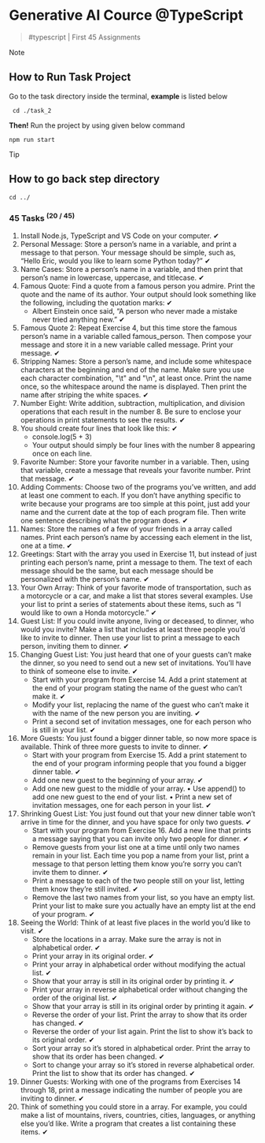 # Generative AI Cource @TypeScript
  > #typescript | First 45 Assignments

> [!NOTE]
> ## How to Run Task Project
> Go to the task directory inside the terminal, **example** is listed below
  > ```
  >  cd ./task_2
  > ```
> **Then!** Run the project by using given below command
  > ```
  > npm run start
  > ```

> [!TIP]
> ## How to go back step directory
  > ```
  > cd ../
  > ```
 
### 45 Tasks <sup>(20 / 45)</sup>
1. Install Node.js, TypeScript and VS Code on your computer. ✔
2. Personal Message: Store a person’s name in a variable, and print a message to that person. Your message should be simple, such as, “Hello Eric, would you like to learn some Python today?” ✔
3. Name Cases: Store a person’s name in a variable, and then print that person’s name in lowercase, uppercase, and titlecase. ✔
4. Famous Quote: Find a quote from a famous person you admire. Print the quote and the name of its author. Your output should look something like the following, including the quotation marks: ✔
    - Albert Einstein once said, “A person who never made a mistake never tried anything new.” ✔
5. Famous Quote 2: Repeat Exercise 4, but this time store the famous person’s name in a variable called famous_person. Then compose your message and store it in a new variable called message. Print your message. ✔
6. Stripping Names: Store a person’s name, and include some whitespace characters at the beginning and end of the name. Make sure you use each character combination, "\t" and "\n", at least once. Print the name once, so the whitespace around the name is displayed. Then print the name after striping the white spaces. ✔
7. Number Eight: Write addition, subtraction, multiplication, and division operations that each result in the number 8. Be sure to enclose your operations in print statements to see the results. ✔
8. You should create four lines that look like this: ✔
    - console.log(5 + 3)
    - Your output should simply be four lines with the number 8 appearing once on each line.
9. Favorite Number: Store your favorite number in a variable. Then, using that variable, create a message that reveals your favorite number. Print that message. ✔
10. Adding Comments: Choose two of the programs you’ve written, and add at least one comment to each. If you don’t have anything specific to write because your programs are too simple at this point, just add your name and the current date at the top of each program file. Then write one sentence describing what the program does. ✔
11. Names: Store the names of a few of your friends in a array called names. Print each person’s name by accessing each element in the list, one at a time. ✔
12. Greetings: Start with the array you used in Exercise 11, but instead of just printing each person’s name, print a message to them. The text of each message should be the same, but each message should be personalized with the person’s name. ✔
13. Your Own Array: Think of your favorite mode of transportation, such as a motorcycle or a car, and make a list that stores several examples. Use your list to print a series of statements about these items, such as “I would like to own a Honda motorcycle.” ✔
14. Guest List: If you could invite anyone, living or deceased, to dinner, who would you invite? Make a list that includes at least three people you’d like to invite to dinner. Then use your list to print a message to each person, inviting them to dinner. ✔
15. Changing Guest List: You just heard that one of your guests can’t make the dinner, so you need to send out a new set of invitations. You’ll have to think of someone else to invite. ✔
    - Start with your program from Exercise 14. Add a print statement at the end of your program stating the name of the guest who can’t make it. ✔
    - Modify your list, replacing the name of the guest who can’t make it with the name of the new person you are inviting. ✔
    - Print a second set of invitation messages, one for each person who is still in your list. ✔
16. More Guests: You just found a bigger dinner table, so now more space is available. Think of three more guests to invite to dinner. ✔
    - Start with your program from Exercise 15. Add a print statement to the end of your program informing people that you found a bigger dinner table. ✔
    - Add one new guest to the beginning of your array. ✔
    - Add one new guest to the middle of your array. • Use append() to add one new guest to the end of your list. • Print a new set of invitation messages, one for each person in your list. ✔
17. Shrinking Guest List: You just found out that your new dinner table won’t arrive in time for the dinner, and you have space for only two guests. ✔
    - Start with your program from Exercise 16. Add a new line that prints a message saying that you can invite only two people for dinner. ✔
    - Remove guests from your list one at a time until only two names remain in your list. Each time you pop a name from your list, print a message to that person letting them know you’re sorry you can’t invite them to dinner. ✔
    - Print a message to each of the two people still on your list, letting them know they’re still invited. ✔
    - Remove the last two names from your list, so you have an empty list. Print your list to make sure you actually have an empty list at the end of your program. ✔
18. Seeing the World: Think of at least five places in the world you’d like to visit. ✔
    - Store the locations in a array. Make sure the array is not in alphabetical order. ✔
    - Print your array in its original order. ✔
    - Print your array in alphabetical order without modifying the actual list. ✔
    - Show that your array is still in its original order by printing it. ✔
    - Print your array in reverse alphabetical order without changing the order of the original list. ✔
    - Show that your array is still in its original order by printing it again. ✔
    - Reverse the order of your list. Print the array to show that its order has changed. ✔
    - Reverse the order of your list again. Print the list to show it’s back to its original order. ✔
    - Sort your array so it’s stored in alphabetical order. Print the array to show that its order has been changed. ✔
    - Sort to change your array so it’s stored in reverse alphabetical order. Print the list to show that its order has changed. ✔
19. Dinner Guests: Working with one of the programs from Exercises 14 through 18, print a message indicating the number of people you are inviting to dinner. ✔
20. Think of something you could store in a array. For example, you could make a list of mountains, rivers, countries, cities, languages, or anything else you’d like. Write a program that creates a list containing these items. ✔
